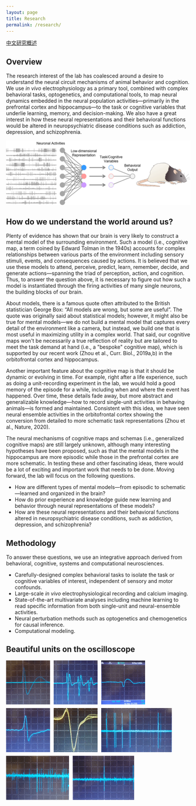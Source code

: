 ```yaml
---
layout: page
title: Research
permalink: /research/
---
```


[中文研究概述](research/research_in_chinese.md)

## Overview
The research interest of the lab has coalesced around a desire to understand the neural circuit mechanisms of animal behavior and cognition. We use *in vivo* electrophysiology as a primary tool, combined with complex behavioral tasks, optogenetics, and computational tools, to map neural dynamics embedded in the neural population activities—primarily in the prefrontal cortex and hippocampus—to the task or cognitive variables that underlie learning, memory, and decision-making. We also have a great interest in how these neural representations and their behavioral functions would be altered in neuropsychiatric disease conditions such as addiction, depression, and schizophrenia.


<p align="left">
  <img width="800" src="/assets/methodology.png">
</p>

## How do we understand the world around us? 
Plenty of evidence has shown that our brain is very likely to construct a mental model of the surrounding environment. Such a model (i.e., cognitive map, a term coined by Edward Tolman in the 1940s) accounts for complex relationships between various parts of the environment including sensory stimuli, events, and consequences caused by actions. It is believed that we use these models to attend, perceive, predict, learn, remember, decide, and generate actions—spanning the triad of perception, action, and cognition. Thus, to answer the question above, it is necessary to figure out how such a model is instantiated through the firing activities of many single neurons, the building blocks of our brain. 

About models, there is a famous quote often attributed to the British statistician George Box: “All models are wrong, but some are useful”. The quote was originally said about statistical models; however, it might also be true for mental models—we do not build a mental model that captures every detail of the environment like a camera, but instead, we build one that is most useful in maximizing utility in a complex world. That said, our cognitive maps won't be necessarily a true reflection of reality but are tailored to meet the task demand at hand (i.e., a "bespoke" cognitive map), which is supported by our recent work (Zhou et al., Curr. Biol., 2019a,b) in the orbitofrontal cortex and hippocampus. 

Another important feature about the cognitive map is that it should be dynamic or evolving in time. For example, right after a life experience, such as doing a unit-recording experiment in the lab, we would hold a good memory of the episode for a while, including when and where the event has happened. Over time, these details fade away, but more abstract and generalizable knowledge—how to record single-unit activities in behaving animals—is formed and maintained. Consistent with this idea, we have seen neural ensemble activities in the orbitofrontal cortex showing the conversion from detailed to more schematic task representations (Zhou et al., Nature, 2020). 

The neural mechanisms of cognitive maps and schemas (i.e., generalized cognitive maps) are still largely unknown, although many interesting hypotheses have been proposed, such as that the mental models in the hippocampus are more episodic while those in the prefrontal cortex are more schematic. In testing these and other fascinating ideas, there would be a lot of exciting and important work that needs to be done. Moving forward, the lab will focus on the following questions.

* How are different types of mental models—from episodic to schematic—learned and organized in the brain?
* How do prior experience and knowledge guide new learning and behavior through neural representations of these models?
* How are these neural representations and their behavioral functions altered in neuropsychiatric disease conditions, such as addiction, depression, and schizophrenia?

## Methodology

To answer these questions, we use an integrative approach derived from behavioral, cognitive, systems and computational neurosciences. 

* Carefully-designed complex behavioral tasks to isolate the task or cognitive variables of interest, independent of sensory and motor confounds.
* Large-scale *in vivo* electrophysiological recording and calcium imaging.
* State-of-the-art multivariate analyses including machine learning to read specific information from both single-unit and neural-ensemble activities.
* Neural perturbation methods such as optogenetics and chemogenetics for causal inference.
* Computational modeling.

## Beautiful units on the oscilloscope

<img align="left" height="120" style="margin-right:10px; margin-bottom:10px" src="/assets/huge-unit-1.gif" />
<img align="left" height="120" style="margin-right:10px; margin-bottom:10px" src="/assets/huge-unit-2.gif" />
<img align="left" height="120" style="margin-right:10px; margin-bottom:10px" src="/assets/huge-unit-3.gif" />
<img align="left" height="120" style="margin-right:10px; margin-bottom:10px" src="/assets/huge-unit-4.gif" />
<img align="left" height="120" style="margin-right:10px; margin-bottom:10px" src="/assets/huge-unit-5.gif" />
<img align="left" height="120" style="margin-right:10px; margin-bottom:10px" src="/assets/huge-unit-b1.gif" />
<img align="left" height="120" style="margin-right:10px; margin-bottom:10px" src="/assets/huge-unit-b2.gif" />
<img align="left" height="120" style="margin-right:10px; margin-bottom:10px" src="/assets/huge-unit-b3.gif" />


